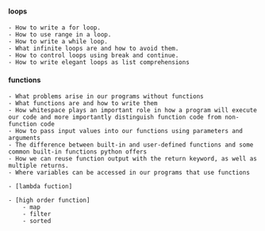 #### loops
    - How to write a for loop.
    - How to use range in a loop.
    - How to write a while loop.
    - What infinite loops are and how to avoid them.
    - How to control loops using break and continue.
    - How to write elegant loops as list comprehensions
   
#### functions

    - What problems arise in our programs without functions
    - What functions are and how to write them
    - How whitespace plays an important role in how a program will execute our code and more importantly distinguish function code from non-function code
    - How to pass input values into our functions using parameters and arguments
    - The difference between built-in and user-defined functions and some common built-in functions python offers
    - How we can reuse function output with the return keyword, as well as multiple returns.
    - Where variables can be accessed in our programs that use functions

    - [lambda fuction]

    - [high order function]
        - map
        - filter
        - sorted